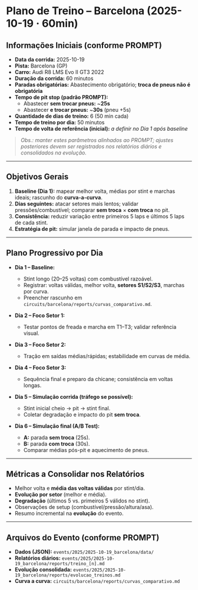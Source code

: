 # Plano de Treino – Barcelona (2025-10-19 · 60min)

## Informações Iniciais (conforme PROMPT)
- **Data da corrida:** 2025-10-19
- **Pista:** Barcelona (GP)
- **Carro:** Audi R8 LMS Evo II GT3 2022
- **Duração da corrida:** 60 minutos
- **Paradas obrigatórias:** Abastecimento obrigatório; **troca de pneus não é obrigatória**
- **Tempo de pit stop (padrão PROMPT):**
  - Abastecer **sem trocar pneus:** ~**25s**
  - Abastecer **e trocar pneus:** ~**30s** (pneu +5s)
- **Quantidade de dias de treino:** 6 (50 min cada)
- **Tempo de treino por dia:** 50 minutos
- **Tempo de volta de referência (inicial):** _a definir no Dia 1 após baseline_

> *Obs.: manter estes parâmetros alinhados ao PROMPT; ajustes posteriores devem ser registrados nos relatórios diários e consolidados na evolução.* 

---

## Objetivos Gerais
1. **Baseline (Dia 1):** mapear melhor volta, médias por stint e marchas ideais; rascunho do **curva-a-curva**.
2. **Dias seguintes:** atacar setores mais lentos; validar pressões/combustível; comparar **sem troca** × **com troca** no pit.
3. **Consistência:** reduzir variação entre primeiros 5 laps e últimos 5 laps de cada stint.
4. **Estratégia de pit:** simular janela de parada e impacto de pneus.

---

## Plano Progressivo por Dia
- **Dia 1 – Baseline:**  
  - Stint longo (20–25 voltas) com combustível razoável.  
  - Registrar: voltas válidas, melhor volta, **setores S1/S2/S3**, marchas por curva.  
  - Preencher rascunho em `circuits/barcelona/reports/curvas_comparativo.md`.

- **Dia 2 – Foco Setor 1:**  
  - Testar pontos de freada e marcha em T1–T3; validar referência visual.

- **Dia 3 – Foco Setor 2:**  
  - Tração em saídas médias/rápidas; estabilidade em curvas de média.

- **Dia 4 – Foco Setor 3:**  
  - Sequência final e preparo da chicane; consistência em voltas longas.

- **Dia 5 – Simulação corrida (tráfego se possível):**  
  - Stint inicial cheio → pit → stint final.  
  - Coletar degradação e impacto do pit **sem troca**.

- **Dia 6 – Simulação final (A/B Test):**  
  - **A:** parada **sem troca** (25s).  
  - **B:** parada **com troca** (30s).  
  - Comparar médias pós-pit e aquecimento de pneus.

---

## Métricas a Consolidar nos Relatórios
- Melhor volta e **média das voltas válidas** por stint/dia.  
- **Evolução por setor** (melhor e média).  
- **Degradação** (últimos 5 vs. primeiros 5 válidos no stint).  
- Observações de setup (combustível/pressão/altura/asa).  
- Resumo incremental na **evolução** do evento.

---

## Arquivos do Evento (conforme PROMPT)
- **Dados (JSON):** `events/2025/2025-10-19_barcelona/data/`  
- **Relatórios diários:** `events/2025/2025-10-19_barcelona/reports/treino_[n].md`  
- **Evolução consolidada:** `events/2025/2025-10-19_barcelona/reports/evolucao_treinos.md`  
- **Curva a curva:** `circuits/barcelona/reports/curvas_comparativo.md`
